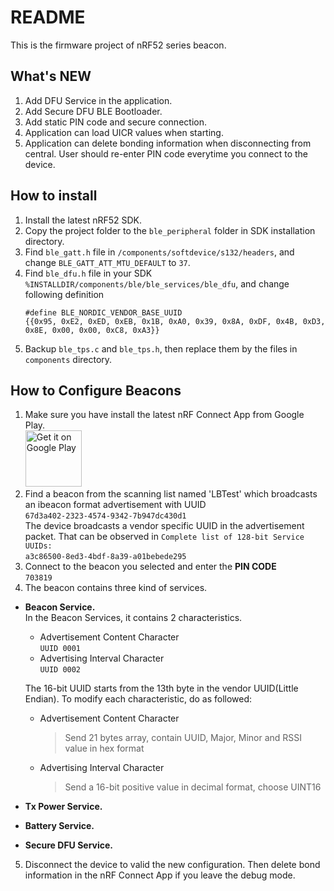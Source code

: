# README

This is the firmware project of nRF52 series beacon.

## What's NEW

1. Add DFU Service in the application.
2. Add Secure DFU BLE Bootloader.
3. Add static PIN code and secure connection.
4. Application can load UICR values when starting.
5. Application can delete bonding information when disconnecting from central. User should re-enter PIN code everytime you connect to the device.

## How to install

1. Install the latest nRF52 SDK.
2. Copy the project folder to the `ble_peripheral` folder in SDK installation directory.
3. Find `ble_gatt.h` file in `/components/softdevice/s132/headers`, and change `BLE_GATT_ATT_MTU_DEFAULT` to `37`.
4. Find `ble_dfu.h` file in your SDK `%INSTALLDIR/components/ble/ble_services/ble_dfu`, and change following definition
   ```
   #define BLE_NORDIC_VENDOR_BASE_UUID
   {{0x95, 0xE2, 0xED, 0xEB, 0x1B, 0xA0, 0x39, 0x8A, 0xDF, 0x4B, 0xD3, 0x8E, 0x00, 0x00, 0xC8, 0xA3}}  
   ```  
5. Backup `ble_tps.c` and `ble_tps.h`, then replace them by the files in `components` directory.

## How to Configure Beacons

1. Make sure you have install the latest nRF Connect App from Google Play.  
<a href='https://play.google.com/store/apps/details?id=no.nordicsemi.android.mcp&pcampaignid=MKT-Other-global-all-co-prtnr-py-PartBadge-Mar2515-1'><img style='width:90px' alt='Get it on Google Play' src='https://play.google.com/intl/en_us/badges/images/generic/en_badge_web_generic.png'/></a>  
2. Find a beacon from the scanning list named 'LBTest' which broadcasts an ibeacon format advertisement with UUID  
   `67d3a402-2323-4574-9342-7b947dc430d1`  
   The device broadcasts a vendor specific UUID in the advertisement packet. That can be observed in `Complete list of 128-bit Service UUIDs:`  
   `a3c86500-8ed3-4bdf-8a39-a01bebede295`  
3. Connect to the beacon you selected and enter the **PIN CODE**  
   `703819`
4. The beacon contains three kind of services.  
* **Beacon Service.**  
   In the Beacon Services, it contains 2 characteristics.  
   * Advertisement Content Character  
     `UUID 0001`   
   * Advertising Interval Character  
     `UUID 0002`   

   The 16-bit UUID starts from the 13th byte in the vendor UUID(Little Endian). To modify each characteristic, do as followed:  
   * Advertisement Content Character  
     >Send 21 bytes array, contain UUID, Major, Minor and RSSI value in hex format  
   * Advertising Interval Character  
     >Send a 16-bit positive value in decimal format, choose UINT16  
* **Tx Power Service.**   
* **Battery Service.**   
* **Secure DFU Service.**   
5. Disconnect the device to valid the new configuration. Then delete bond information in the nRF Connect App if you leave the debug mode.
